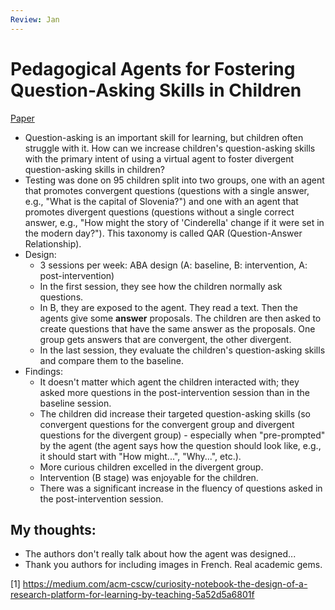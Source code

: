 ```yaml
---
Review: Jan
---
```


# Pedagogical Agents for Fostering Question-Asking Skills in Children

[Paper](/review/pdfs/Pedagical%20Agents.pdf)

- Question-asking is an important skill for learning, but children often struggle with it. How can we increase children's question-asking skills with the primary intent of using a virtual agent to foster divergent question-asking skills in children?
- Testing was done on 95 children split into two groups, one with an agent that promotes convergent questions (questions with a single answer, e.g., "What is the capital of Slovenia?") and one with an agent that promotes divergent questions (questions without a single correct answer, e.g., "How might the story of 'Cinderella' change if it were set in the modern day?"). This taxonomy is called QAR (Question-Answer Relationship).
- Design:
  - 3 sessions per week: ABA design (A: baseline, B: intervention, A: post-intervention)
  - In the first session, they see how the children normally ask questions.
  - In B, they are exposed to the agent. They read a text. Then the agents give some **answer** proposals. The children are then asked to create questions that have the same answer as the proposals. One group gets answers that are convergent, the other divergent.
  - In the last session, they evaluate the children's question-asking skills and compare them to the baseline.
- Findings:
  - It doesn't matter which agent the children interacted with; they asked more questions in the post-intervention session than in the baseline session.
  - The children did increase their targeted question-asking skills (so convergent questions for the convergent group and divergent questions for the divergent group) - especially when "pre-prompted" by the agent (the agent says how the question should look like, e.g., it should start with "How might...", "Why...", etc.).
  - More curious children excelled in the divergent group.
  - Intervention (B stage) was enjoyable for the children.
  - There was a significant increase in the fluency of questions asked in the post-intervention session.

## **My thoughts:**

- The authors don't really talk about how the agent was designed...
- Thank you authors for including images in French. Real academic gems.

[1] https://medium.com/acm-cscw/curiosity-notebook-the-design-of-a-research-platform-for-learning-by-teaching-5a52d5a6801f
